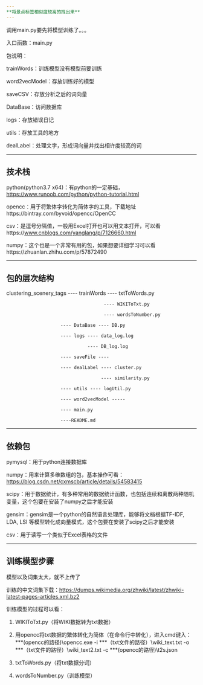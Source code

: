 ```yaml
---
**将景点标签相似度较高的找出来**
---
```


调用main.py要先将模型训练了。。。

入口函数：main.py

包说明：

trainWords：训练模型没有模型前要训练

word2vecModel：存放训练好的模型

saveCSV：存放分析之后的词向量

DataBase：访问数据库

logs：存放错误日记

utils：存放工具的地方

dealLabel：处理文字，形成词向量并找出相许度较高的词

---
**技术栈**
---

python(python3.7 x64)：有python的一定基础，https://www.runoob.com/python/python-tutorial.html

opencc：用于将繁体字转化为简体字的工具，下载地址https://bintray.com/byvoid/opencc/OpenCC

csv：是逗号分隔值，一般用Excel打开也可以用文本打开，可以看https://www.cnblogs.com/yanglang/p/7126660.html

numpy：这个也是一个非常有用的包，如果想要详细学习可以看https://zhuanlan.zhihu.com/p/57872490

---
**包的层次结构**
---

clustering_scenery_tags ---- trainWords ---- txtToWords.py

                                        ---- WIKIToTxt.py
                                        
                                        ---- wordsToNumber.py

                        ---- DataBase ---- DB.py
                  
                        ---- logs ---- data_log.log
                  
                                  ---- DB_log.log
                            
                        ---- saveFile ---- 
                        
                        ---- dealLabel ---- cluster.py
                        
                                       ---- similarity.py
                  
                        ---- utils ---- logUtil.py
                                   
                        ---- word2vecModel -----
                  
                        ---- main.py
                  
                        ----README.md
       
---
**依赖包**
---

pymysql：用于python连接数据库

numpy：用来计算多维数组的包，基本操作可看：https://blog.csdn.net/cxmscb/article/details/54583415

scipy：用于数据统计，有多种常用的数据统计函数，也包括连续和离散两种随机变量，这个包要在安装了numpy之后才能安装

gensim：gensim是一个python的自然语言处理库，能够将文档根据TF-IDF, LDA, LSI 等模型转化成向量模式，这个包要在安装了scipy之后才能安装

csv：用于读写一个类似于Excel表格的文件

---
**训练模型步骤**
---

模型以及词集太大，就不上传了

训练的中文词集下载：https://dumps.wikimedia.org/zhwiki/latest/zhwiki-latest-pages-articles.xml.bz2

训练模型的过程可以看：

1. WIKIToTxt.py（将WIKI数据转为txt数据）

2. 用opencc将txt数据的繁体转化为简体（在命令行中转化），进入cmd键入：***(opencc的路径)\opencc.exe -i ***（txt文件的路径）\wiki_text.txt -o ***（txt文件的路径）\wiki_text2.txt -c ***(opencc的路径)\t2s.json

3. txtToWords.py（将txt数据分词）

4. wordsToNumber.py（训练模型）